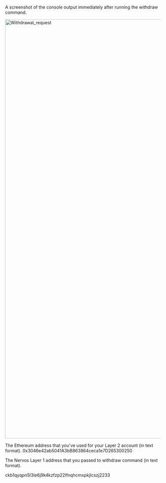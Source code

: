 A screenshot of the console output immediately after running the withdraw command.

<img width="1355" alt="Withdrawal_request" src="https://user-images.githubusercontent.com/48971958/129708296-4edd2961-58d4-4625-a301-5dbd61fe8d24.png">

The Ethereum address that you've used for your Layer 2 account (in text format).
0x3046e42ab5041A3bB863864ceca1e7D265300250

The Nervos Layer 1 address that you passed to withdraw command (in text format).

ckb1qyqpn5l3le6j9k4kzfzp22lfnqhcmxpkjlcszj2233
